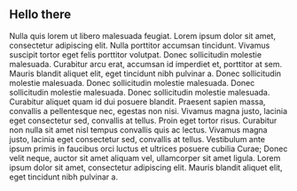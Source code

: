 ## Hello there

Nulla quis lorem ut libero malesuada feugiat. Lorem ipsum dolor sit amet, consectetur adipiscing elit. Nulla porttitor accumsan tincidunt. Vivamus suscipit tortor eget felis porttitor volutpat. Donec sollicitudin molestie malesuada. Curabitur arcu erat, accumsan id imperdiet et, porttitor at sem. Mauris blandit aliquet elit, eget tincidunt nibh pulvinar a. Donec sollicitudin molestie malesuada. Donec sollicitudin molestie malesuada. Donec sollicitudin molestie malesuada. Donec sollicitudin molestie malesuada. Curabitur aliquet quam id dui posuere blandit. Praesent sapien massa, convallis a pellentesque nec, egestas non nisi. Vivamus magna justo, lacinia eget consectetur sed, convallis at tellus. Proin eget tortor risus. Curabitur non nulla sit amet nisl tempus convallis quis ac lectus. Vivamus magna justo, lacinia eget consectetur sed, convallis at tellus. Vestibulum ante ipsum primis in faucibus orci luctus et ultrices posuere cubilia Curae; Donec velit neque, auctor sit amet aliquam vel, ullamcorper sit amet ligula. Lorem ipsum dolor sit amet, consectetur adipiscing elit. Mauris blandit aliquet elit, eget tincidunt nibh pulvinar a.